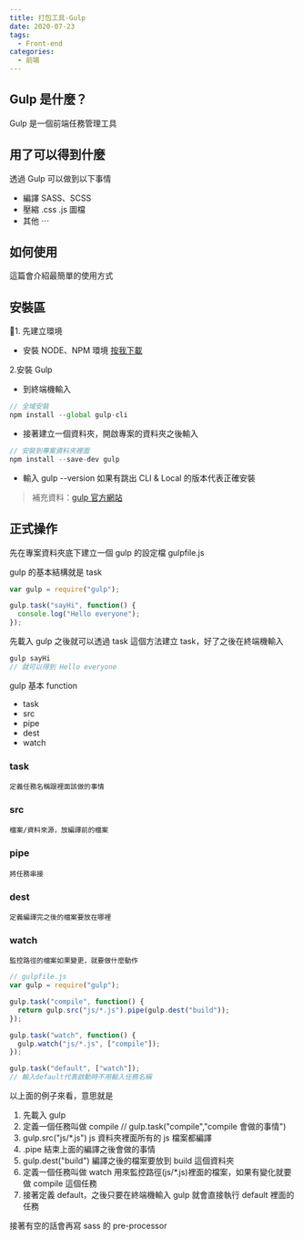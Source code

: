 ```yaml
---
title: 打包工具-Gulp
date: 2020-07-23
tags:
  - Front-end
categories:
  - 前端
---
```


## Gulp 是什麼？

Gulp 是一個前端任務管理工具

## 用了可以得到什麼

透過 Gulp 可以做到以下事情

- 編譯 SASS、SCSS
- 壓縮 .css .js 圖檔
- 其他 ⋯

## 如何使用

這篇會介紹最簡單的使用方式

## 安裝區

1. 先建立環境

- 安裝 NODE、NPM 環境 [按我下載](https://nodejs.org/en/)

2.安裝 Gulp

- 到終端機輸入

```js
// 全域安裝
npm install --global gulp-cli
```

- 接著建立一個資料夾，開啟專案的資料夾之後輸入

```js
// 安裝到專案資料夾裡面
npm install --save-dev gulp
```

- 輸入 gulp --version 如果有跳出 CLI & Local 的版本代表正確安裝

> 補充資料：[gulp 官方網站](https://gulpjs.com/docs/en/getting-started/quick-start)

## 正式操作

先在專案資料夾底下建立一個 gulp 的設定檔 gulpfile.js

gulp 的基本結構就是 task

```js
var gulp = require("gulp");

gulp.task("sayHi", function() {
  console.log("Hello everyone");
});
```

先載入 gulp 之後就可以透過 task 這個方法建立 task，好了之後在終端機輸入

```js
gulp sayHi
// 就可以得到 Hello everyone
```

gulp 基本 function

- task
- src
- pipe
- dest
- watch

### task

    定義任務名稱跟裡面該做的事情

### src

    檔案/資料來源，放編譯前的檔案

### pipe

    將任務串接

### dest

    定義編譯完之後的檔案要放在哪裡

### watch

    監控路徑的檔案如果變更，就要做什麼動作

```js
// gulpfile.js
var gulp = require("gulp");

gulp.task("compile", function() {
  return gulp.src("js/*.js").pipe(gulp.dest("build"));
});

gulp.task("watch", function() {
  gulp.watch("js/*.js", ["compile"]);
});

gulp.task("default", ["watch"]);
// 輸入default代表啟動時不用輸入任務名稱
```

以上面的例子來看，意思就是

1. 先載入 gulp
2. 定義一個任務叫做 compile // gulp.task("compile","compile 會做的事情")
3. gulp.src("js/\*.js") js 資料夾裡面所有的 js 檔案都編譯
4. .pipe 結束上面的編譯之後會做的事情
5. gulp.dest("build") 編譯之後的檔案要放到 build 這個資料夾
6. 定義一個任務叫做 watch 用來監控路徑(js/\*.js)裡面的檔案，如果有變化就要做 compile 這個任務
7. 接著定義 default，之後只要在終端機輸入 gulp 就會直接執行 default 裡面的任務

接著有空的話會再寫 sass 的 pre-processor
